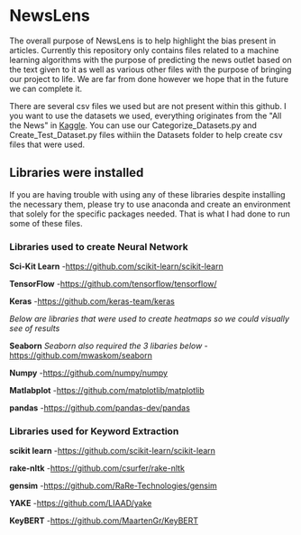 # NewsLens

The overall purpose of NewsLens is to help highlight the bias present in articles. Currently this repository only contains files related to a machine learning algorithms with the purpose of predicting the news outlet based on the text given to it as well as various other files with the purpose of bringing our project to life. We are far from done however we hope that in the future we can complete it.

There are several csv files we used but are not present within this github. I you want to use the datasets we used, everything originates from the "All the News" in [Kaggle](https://www.kaggle.com/snapcrack/all-the-news). You can use our Categorize_Datasets.py and Create_Test_Dataset.py files withiin the Datasets folder to help create csv files that were used.

## Libraries were installed
If you are having trouble with using any of these libraries despite installing the necessary them, please try to use anaconda and create an environment that solely for the specific packages needed. That is what I had done to run some of these files.

### Libraries used to create Neural Network
**Sci-Kit Learn**
-https://github.com/scikit-learn/scikit-learn

**TensorFlow**
-https://github.com/tensorflow/tensorflow/

**Keras**
-https://github.com/keras-team/keras

*Below are libraries that were used to create heatmaps so we could visually see of results*

**Seaborn** *Seaborn also required the 3 libaries below*
-https://github.com/mwaskom/seaborn

**Numpy**
-https://github.com/numpy/numpy

**Matlabplot**
-https://github.com/matplotlib/matplotlib

**pandas**
-https://github.com/pandas-dev/pandas


### Libraries used for Keyword Extraction
**scikit learn**
-https://github.com/scikit-learn/scikit-learn

**rake-nltk**
-https://github.com/csurfer/rake-nltk

**gensim**
-https://github.com/RaRe-Technologies/gensim

**YAKE**
-https://github.com/LIAAD/yake

**KeyBERT**
-https://github.com/MaartenGr/KeyBERT